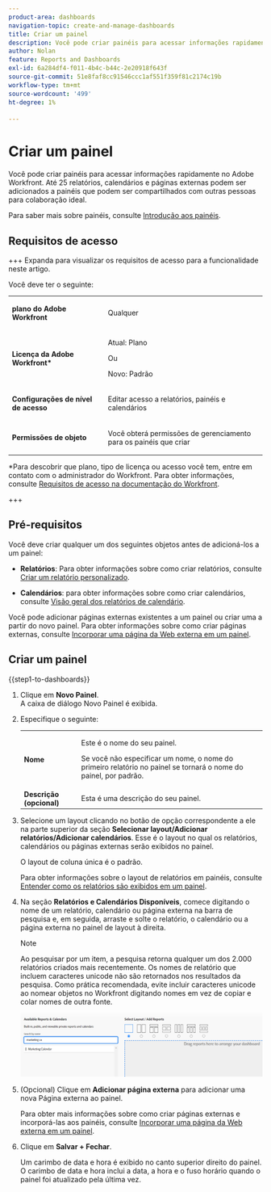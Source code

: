 ```yaml
---
product-area: dashboards
navigation-topic: create-and-manage-dashboards
title: Criar um painel
description: Você pode criar painéis para acessar informações rapidamente no Adobe Workfront. Relatórios, calendários e páginas externas podem ser adicionados a painéis que podem ser compartilhados com outras pessoas para colaboração ideal.
author: Nolan
feature: Reports and Dashboards
exl-id: 6a284df4-f011-4b4c-b44c-2e20918f643f
source-git-commit: 51e8faf8cc91546ccc1af551f359f81c2174c19b
workflow-type: tm+mt
source-wordcount: '499'
ht-degree: 1%

---
```


# Criar um painel

<!--Audited: 01/2024-->

Você pode criar painéis para acessar informações rapidamente no Adobe Workfront. Até 25 relatórios, calendários e páginas externas podem ser adicionados a painéis que podem ser compartilhados com outras pessoas para colaboração ideal.

Para saber mais sobre painéis, consulte [Introdução aos painéis](../../../reports-and-dashboards/dashboards/understanding-dashboards/get-started-dashboards.md).

## Requisitos de acesso

+++ Expanda para visualizar os requisitos de acesso para a funcionalidade neste artigo.

Você deve ter o seguinte:

<table style="table-layout:auto">
 <col> 
 </col> 
 <col> 
 </col> 
 <tbody> 
  <tr> 
   <td> <p><strong>plano do Adobe Workfront</strong></p> </td> 
   <td>Qualquer</td> 
  </tr> 
  <tr> 
   <td> <p><strong>Licença da Adobe Workfront*</strong></p> </td> 
   <td> <p>Atual: Plano </p>
   Ou
   <p>Novo: Padrão </p> </td> 
  </tr> 
  <tr> 
   <td><strong>Configurações de nível de acesso</strong> </td> 
   <td> <p>Editar acesso a relatórios, painéis e calendários</p> </td> 
  </tr> 
  <tr> 
   <td> <p><strong>Permissões de objeto</strong> </p> </td> 
   <td> <p>Você obterá permissões de gerenciamento para os painéis que criar</p> </td> 
  </tr> 
 </tbody> 
</table>

*Para descobrir que plano, tipo de licença ou acesso você tem, entre em contato com o administrador do Workfront. Para obter informações, consulte [Requisitos de acesso na documentação do Workfront](/help/quicksilver/administration-and-setup/add-users/access-levels-and-object-permissions/access-level-requirements-in-documentation.md).

+++

## Pré-requisitos

Você deve criar qualquer um dos seguintes objetos antes de adicioná-los a um painel:

* **Relatórios**: Para obter informações sobre como criar relatórios, consulte [Criar um relatório personalizado](../../../reports-and-dashboards/reports/creating-and-managing-reports/create-custom-report.md).

* **Calendários**: para obter informações sobre como criar calendários, consulte [Visão geral dos relatórios de calendário](../../../reports-and-dashboards/reports/calendars/calendar-reports-overview.md).

Você pode adicionar páginas externas existentes a um painel ou criar uma a partir do novo painel. Para obter informações sobre como criar páginas externas, consulte [Incorporar uma página da Web externa em um painel](../../../reports-and-dashboards/dashboards/creating-and-managing-dashboards/embed-external-web-page-dashboard.md).

## Criar um painel

{{step1-to-dashboards}}

1. Clique em **Novo Painel**.\
   A caixa de diálogo Novo Painel é exibida.

1. Especifique o seguinte:

   <table style="table-layout:auto">
    <col>
    <col>
    <tbody>
     <tr>
      <td role="rowheader"><strong>Nome</strong></td>
      <td><p>Este é o nome do seu painel.</p><p>Se você não especificar um nome, o nome do primeiro relatório no painel se tornará o nome do painel, por padrão.</p></td>
     </tr>
     <tr>
      <td role="rowheader"><strong>Descrição (opcional)</strong></td>
      <td>Esta é uma descrição do seu painel.</td>
     </tr>
    </tbody>
   </table>

1. Selecione um layout clicando no botão de opção correspondente a ele na parte superior da seção **Selecionar layout/Adicionar relatórios/Adicionar calendários**. Esse é o layout no qual os relatórios, calendários ou páginas externas serão exibidos no painel.

   O layout de coluna única é o padrão.

   Para obter informações sobre o layout de relatórios em painéis, consulte [Entender como os relatórios são exibidos em um painel](../../../reports-and-dashboards/dashboards/understanding-dashboards/understand-how-reports-display-dashboard.md).

   <!--
   Consider adding the information from this article above here, at some point, instead of linking to it.)
   -->

1. Na seção **Relatórios e Calendários Disponíveis**, comece digitando o nome de um relatório, calendário ou página externa na barra de pesquisa e, em seguida, arraste e solte o relatório, o calendário ou a página externa no painel de layout à direita.

   >[!NOTE]
   >
   >Ao pesquisar por um item, a pesquisa retorna qualquer um dos 2.000 relatórios criados mais recentemente. Os nomes de relatório que incluem caracteres unicode não são retornados nos resultados da pesquisa. Como prática recomendada, evite incluir caracteres unicode ao nomear objetos no Workfront digitando nomes em vez de copiar e colar nomes de outra fonte.

   ![Pesquisar relatórios](assets/unshimmed-dashboard-ui.png)

1. (Opcional) Clique em **Adicionar página externa** para adicionar uma nova Página externa ao painel.

   Para obter mais informações sobre como criar páginas externas e incorporá-las aos painéis, consulte [Incorporar uma página da Web externa em um painel](../../../reports-and-dashboards/dashboards/creating-and-managing-dashboards/embed-external-web-page-dashboard.md).

1. Clique em **Salvar + Fechar**.

   Um carimbo de data e hora é exibido no canto superior direito do painel. O carimbo de data e hora inclui a data, a hora e o fuso horário quando o painel foi atualizado pela última vez.
